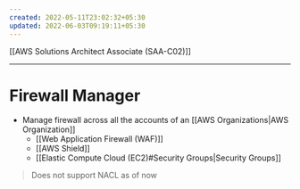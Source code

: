 ```yaml
---
created: 2022-05-11T23:02:32+05:30
updated: 2022-06-03T09:19:11+05:30
---
```

[[AWS Solutions Architect Associate (SAA-C02)]]

---
# Firewall Manager
-   Manage firewall across all the accounts of an [[AWS Organizations|AWS Organization]]
	- [[Web Application Firewall (WAF)]]
	- [[AWS Shield]]
	- [[Elastic Compute Cloud (EC2)#Security Groups|Security Groups]]

> Does not support NACL as of now